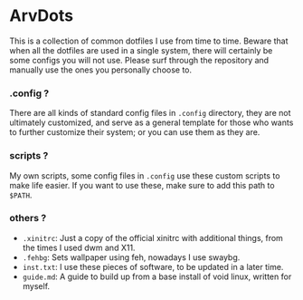 <h1> ArvDots </h1>


This is a collection of common dotfiles I use from time to time. Beware that when all the dotfiles are used in a single system, there will certainly be some configs you will not use. Please surf through the repository and manually use the ones you personally choose to.

### .config ?
There are all kinds of standard config files in `.config` directory, they are not ultimately customized, and serve as a general template for those who wants to further customize their system; or you can use them as they are.

### scripts ?
My own scripts, some config files in `.config` use these custom scripts to make life easier. If you want to use these, make sure to add this path to `$PATH`.

### others ?
* `.xinitrc`: Just a copy of the official xinitrc with additional things, from the times I used dwm and X11.
* `.fehbg`: Sets wallpaper using feh, nowadays I use swaybg.
* `inst.txt`: I use these pieces of software, to be updated in a later time.
* `guide.md`: A guide to build up from a base install of void linux, written for myself.
